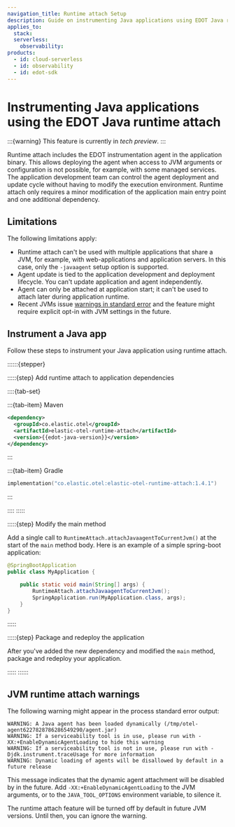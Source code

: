 ```yaml
---
navigation_title: Runtime attach Setup
description: Guide on instrumenting Java applications using EDOT Java runtime attach.
applies_to:
  stack:
  serverless:
    observability:
products:
  - id: cloud-serverless
  - id: observability
  - id: edot-sdk
---
```


# Instrumenting Java applications using the EDOT Java runtime attach

:::{warning}
This feature is currently in *tech preview*.
:::

Runtime attach includes the EDOT instrumentation agent in the application binary. This allows deploying the agent when access to JVM arguments or configuration is not possible, for example, with some managed services. The application development team can control the agent deployment and update cycle without having to modify the execution environment. Runtime attach only requires a minor modification of the application main entry point and one additional dependency.

## Limitations

The following limitations apply:

- Runtime attach can't be used with multiple applications that share a JVM, for example, with web-applications and application servers. In this case, only the `-javaagent` setup option is supported.
- Agent update is tied to the application development and deployment lifecycle. You can't update application and agent independently.
- Agent can only be attached at application start; it can't be used to attach later during application runtime.
- Recent JVMs issue [warnings in standard error](#jvm-runtime-attach-warnings) and the feature might require explicit opt-in with JVM settings in the future.

## Instrument a Java app

Follow these steps to instrument your Java application using runtime attach.

::::::{stepper}

:::::{step} Add runtime attach to application dependencies

::::{tab-set}

:::{tab-item} Maven
```xml
<dependency>
  <groupId>co.elastic.otel</groupId>
  <artifactId>elastic-otel-runtime-attach</artifactId>
  <version>{{edot-java-version}}</version>
</dependency>
```
:::

:::{tab-item} Gradle
```kotlin
implementation("co.elastic.otel:elastic-otel-runtime-attach:1.4.1")
```
:::

::::
:::::

:::::{step} Modify the main method

Add a single call to `RuntimeAttach.attachJavaagentToCurrentJvm()` at the start of the `main` method body. Here is an example of a simple spring-boot application:

```java
@SpringBootApplication
public class MyApplication {

    public static void main(String[] args) {
        RuntimeAttach.attachJavaagentToCurrentJvm();
        SpringApplication.run(MyApplication.class, args);
    }
}
```
:::::

:::::{step} Package and redeploy the application

After you've added the new dependency and modified the `main` method, package and redeploy your application.

:::::
::::::

## JVM runtime attach warnings

The following warning might appear in the process standard error output:

```
WARNING: A Java agent has been loaded dynamically (/tmp/otel-agent6227828786286549290/agent.jar)
WARNING: If a serviceability tool is in use, please run with -XX:+EnableDynamicAgentLoading to hide this warning
WARNING: If a serviceability tool is not in use, please run with -Djdk.instrument.traceUsage for more information
WARNING: Dynamic loading of agents will be disallowed by default in a future release
```

This message indicates that the dynamic agent attachment will be disabled by in the future. Add `-XX:+EnableDynamicAgentLoading` to the JVM arguments, or to the `JAVA_TOOL_OPTIONS` environment variable, to silence it.

The runtime attach feature will be turned off by default in future JVM versions. Until then, you can ignore the warning.
